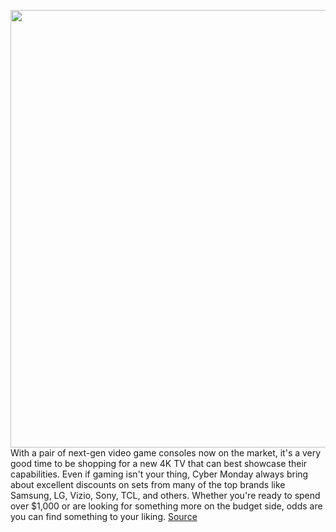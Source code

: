 <img src='https://cdn.vox-cdn.com/thumbor/uBPBkRe6tA_MNuiloCaKXMqjjK4=/0x0:1560x1142/1200x800/filters:focal(656x447:904x695)/cdn.vox-cdn.com/uploads/chorus_image/image/67980748/Screen_Shot_2020_11_25_at_8.43.21_AM.0.png' width='700px' /><br/>
With a pair of next-gen video game consoles now on the market, it's a very good time to be shopping for a new 4K TV that can best showcase their capabilities. Even if gaming isn't your thing, Cyber Monday always bring about excellent discounts on sets from many of the top brands like Samsung, LG, Vizio, Sony, TCL, and others. Whether you're ready to spend over $1,000 or are looking for something more on the budget side, odds are you can find something to your liking.
<a href='https://www.theverge.com/21591567/black-friday-tv-deals-sale-cyber-monday'> Source <a/>